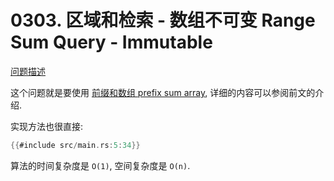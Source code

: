# 0303. 区域和检索 - 数组不可变 Range Sum Query - Immutable

[问题描述](https://leetcode.com/problems/range-sum-query-immutable)

这个问题就是要使用 [前缀和数组 prefix sum array](../../array/prefix-sum-array.md), 详细的内容可以参阅前文的介绍.

实现方法也很直接:

```rust
{{#include src/main.rs:5:34}}
```

算法的时间复杂度是 `O(1)`, 空间复杂度是 `O(n)`.


